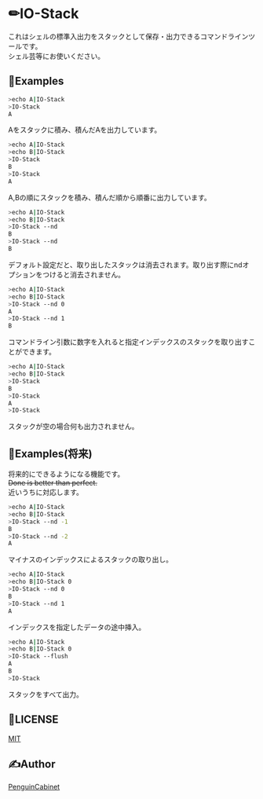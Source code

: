 # ✏IO-Stack

これはシェルの標準入出力をスタックとして保存・出力できるコマンドラインツールです。     
シェル芸等にお使いください。

## 🔨Examples
```bash
>echo A|IO-Stack
>IO-Stack
A
```
Aをスタックに積み、積んだAを出力しています。

```bash
>echo A|IO-Stack
>echo B|IO-Stack
>IO-Stack
B
>IO-Stack
A
```
A,Bの順にスタックを積み、積んだ順から順番に出力しています。


```bash
>echo A|IO-Stack
>echo B|IO-Stack
>IO-Stack --nd
B
>IO-Stack --nd
B
```
デフォルト設定だと、取り出したスタックは消去されます。取り出す際にndオプションをつけると消去されません。

```bash
>echo A|IO-Stack
>echo B|IO-Stack
>IO-Stack --nd 0
A
>IO-Stack --nd 1
B
```
コマンドライン引数に数字を入れると指定インデックスのスタックを取り出すことができます。


```bash
>echo A|IO-Stack
>echo B|IO-Stack
>IO-Stack
B
>IO-Stack
A
>IO-Stack
```
スタックが空の場合何も出力されません。

## 💪Examples(将来)
将来的にできるようになる機能です。    
~~Done is better than perfect.~~    
近いうちに対応します。    
```bash
>echo A|IO-Stack
>echo B|IO-Stack
>IO-Stack --nd -1
B
>IO-Stack --nd -2
A
```
マイナスのインデックスによるスタックの取り出し。
```bash
>echo A|IO-Stack
>echo B|IO-Stack 0
>IO-Stack --nd 0
B
>IO-Stack --nd 1
A
```
インデックスを指定したデータの途中挿入。
```bash
>echo A|IO-Stack
>echo B|IO-Stack 0
>IO-Stack --flush
A
B
>IO-Stack
```
スタックをすべて出力。   


## 🎫LICENSE

[MIT](./LICENSE)

## ✍Author

[PenguinCabinet](https://github.com/PenguinCabinet)


